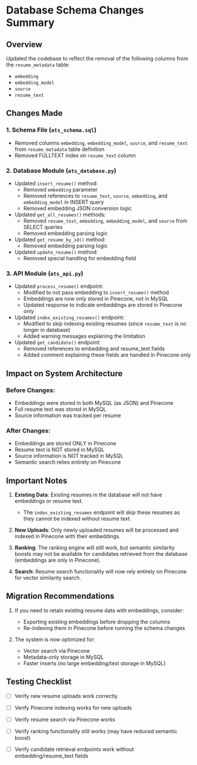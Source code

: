 # Database Schema Changes Summary

## Overview
Updated the codebase to reflect the removal of the following columns from the `resume_metadata` table:
- `embedding`
- `embedding_model`
- `source`
- `resume_text`

## Changes Made

### 1. Schema File (`ats_schema.sql`)
- Removed columns `embedding`, `embedding_model`, `source`, and `resume_text` from `resume_metadata` table definition
- Removed FULLTEXT index on `resume_text` column

### 2. Database Module (`ats_database.py`)
- Updated `insert_resume()` method:
  - Removed `embedding` parameter
  - Removed references to `resume_text`, `source`, `embedding`, and `embedding_model` in INSERT query
  - Removed embedding JSON conversion logic
- Updated `get_all_resumes()` methods:
  - Removed `resume_text`, `embedding`, `embedding_model`, and `source` from SELECT queries
  - Removed embedding parsing logic
- Updated `get_resume_by_id()` method:
  - Removed embedding parsing logic
- Updated `update_resume()` method:
  - Removed special handling for embedding field

### 3. API Module (`ats_api.py`)
- Updated `process_resume()` endpoint:
  - Modified to not pass embedding to `insert_resume()` method
  - Embeddings are now only stored in Pinecone, not in MySQL
  - Updated response to indicate embeddings are stored in Pinecone only
- Updated `index_existing_resumes()` endpoint:
  - Modified to skip indexing existing resumes (since `resume_text` is no longer in database)
  - Added warning messages explaining the limitation
- Updated `get_candidate()` endpoint:
  - Removed references to embedding and resume_text fields
  - Added comment explaining these fields are handled in Pinecone only

## Impact on System Architecture

### Before Changes:
- Embeddings were stored in both MySQL (as JSON) and Pinecone
- Full resume text was stored in MySQL
- Source information was tracked per resume

### After Changes:
- Embeddings are stored ONLY in Pinecone
- Resume text is NOT stored in MySQL
- Source information is NOT tracked in MySQL
- Semantic search relies entirely on Pinecone

## Important Notes

1. **Existing Data**: Existing resumes in the database will not have embeddings or resume text. 
   - The `index_existing_resumes` endpoint will skip these resumes as they cannot be indexed without resume text.

2. **New Uploads**: Only newly uploaded resumes will be processed and indexed in Pinecone with their embeddings.

3. **Ranking**: The ranking engine will still work, but semantic similarity boosts may not be available for candidates retrieved from the database (embeddings are only in Pinecone).

4. **Search**: Resume search functionality will now rely entirely on Pinecone for vector similarity search.

## Migration Recommendations

1. If you need to retain existing resume data with embeddings, consider:
   - Exporting existing embeddings before dropping the columns
   - Re-indexing them in Pinecone before running the schema changes

2. The system is now optimized for:
   - Vector search via Pinecone
   - Metadata-only storage in MySQL
   - Faster inserts (no large embedding/text storage in MySQL)

## Testing Checklist

- [ ] Verify new resume uploads work correctly
- [ ] Verify Pinecone indexing works for new uploads
- [ ] Verify resume search via Pinecone works
- [ ] Verify ranking functionality still works (may have reduced semantic boost)
- [ ] Verify candidate retrieval endpoints work without embedding/resume_text fields

